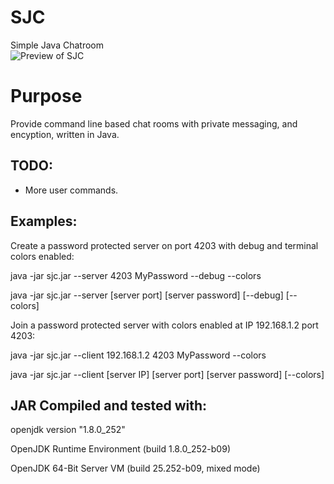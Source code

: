 # SJC
Simple Java Chatroom  
![Preview of SJC](https://i.imgur.com/yEChtn1.gif "SJC Demo")

# Purpose
Provide command line based chat rooms with private messaging, and encyption, written in Java.

## TODO:
- More user commands.

## Examples:
Create a password protected server on port 4203 with debug and terminal colors enabled:

java -jar sjc.jar --server 4203 MyPassword --debug --colors

java -jar sjc.jar --server [server port] [server password] [--debug] [--colors]

Join a password protected server with colors enabled at IP 192.168.1.2 port 4203:

java -jar sjc.jar --client 192.168.1.2 4203 MyPassword --colors

java -jar sjc.jar --client [server IP] [server port] [server password] [--colors]

## JAR Compiled and tested with:
openjdk version "1.8.0_252"

OpenJDK Runtime Environment (build 1.8.0_252-b09)

OpenJDK 64-Bit Server VM (build 25.252-b09, mixed mode)
